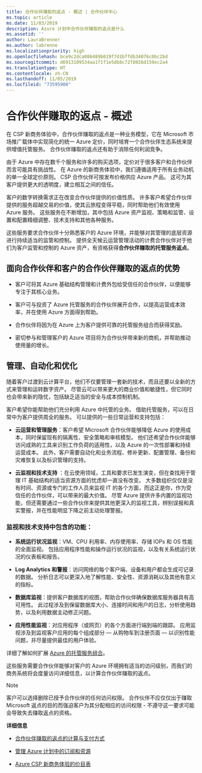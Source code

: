 ```yaml
---
title: 合作伙伴赚取的返点 - 概述 | 合作伙伴中心
ms.topic: article
ms.date: 11/03/2019
description: Azure 计划中合作伙伴赚取的返点是什么
ms.assetid: ''
author: LauraBrenner
ms.author: labrenne
ms.localizationpriority: high
ms.openlocfilehash: bce9c2dca086489b019f7d1bffdb34076c0bc2bd
ms.sourcegitcommit: d6913109534aa1f1f1e5db8c72f8026d159ec2a4
ms.translationtype: HT
ms.contentlocale: zh-CN
ms.lasthandoff: 11/05/2019
ms.locfileid: "73595908"
---
```

# <a name="partner-earned-credit---overview"></a>合作伙伴赚取的返点 - 概述

在 CSP 新商务体验中，合作伙伴赚取的返点是一种业务模型，它在 Microsoft 市场推广载体中实现简化的统一 Azure 定价，同时培育一个合作伙伴生态系统来提供增值托管服务。 合作伙伴赚取的返点还有助于消除任何利润竞争。 

由于 Azure 中存在数千个服务和许多的购买选项，定价对于很多客户和合作伙伴而言可能具有挑战性。 在 Azure 的新商务体验中，我们遵循适用于所有业务动机的单一全球定价原则。 CSP 合作伙伴可按发布价格供应 Azure 产品。 这可为其客户提供更大的透明度，建立相互之间的信任。 

客户的数字转换需求正在改变合作伙伴提供的价值性质。 许多客户希望合作伙伴提供的服务超越交易的价值，使其云旅程变得平稳，同时帮助他们有效使用 Azure 服务。 这些服务在不断增加，其中包括 Azure 资产监视、策略和监管、设置和配置精细调整、技术支持和其他各种服务。 

这些服务要求合作伙伴十分熟悉客户的 Azure 环境，并能够对其管理的底层资源进行持续适当的监管和控制。 提供全天候云运营管理活动的计费合作伙伴对于他们为客户监管和控制的 Azure 资产，有资格获得**合作伙伴赚取的托管服务返点**。 


## <a name="benefits-of-the-partner-earned-credit-for-partners-and-customers"></a>面向合作伙伴和客户的合作伙伴赚取的返点的优势

- 客户可将其 Azure 基础结构管理和计费外包给受信任的合作伙伴，以便能够专注于其核心业务。

- 客户可与投资了 Azure 托管服务的合作伙伴展开合作，以提高运营成本效率，并在使用 Azure 方面得到帮助。

- 合作伙伴将因为在 Azure 上为客户提供可靠的托管服务组合而获得奖励。  

- 密切参与和管理客户的 Azure 项目将为合作伙伴带来新的商机，并帮助推动使用量的增长。 

## <a name="manage-automate-and-optimize"></a>管理、自动化和优化

随着客户过渡到云计算平台，他们不仅要管理一套新的技术，而且还要以全新的方式来管理和运转数字资产。 尽管云可以带来更大的商业价值和敏捷性，但它同时也会带来新的隐忧，包括缺乏适当的安全与成本控制机制。 

客户希望你能帮助他们充分利用 Azure 中托管的业务。 借助托管服务，可以在日常中为客户提供周全的服务。 可以提供的一些日常运营和支持包括：

- **云运营和管理服务**：客户希望 Microsoft 合作伙伴能够降低 Azure 的使用成本，同时保留现有的隔离性、安全策略和审核模型。 他们还希望合作伙伴能够访问成熟的工具来识别工作负荷的适用性，以及 Azure 的一次性部署和持续运营成本。 此外，客户需要自动化和业务流程、修补更新、配置管理、备份和灾难恢复以及标识管理的支持。 

- **云监视和技术支持** ：在云使用领域，工具和要求已发生演变，但在查找用于管理 IT 基础结构的适当资源方面的忧虑却一直没有改变。 大多数组织仅仅是没有时间、资源或专门的工作人员来监视 IT 的各个方面，而这正是你，作为受信任的合作伙伴，可以带来的最大价值。 尽管 Azure 提供许多内置的监视功能，但还需要通过一些合作伙伴来提供其他更深入的监视工具，辨别误报和真实警报，并在性能明显下降之前主动处理警报。 


### <a name="included-in-monitoring-and-technical-support"></a>监视和技术支持中包含的功能：

- **系统运行状况监视**：VM、CPU 利用率、内存使用率、存储 IOPs 和 OS 性能的全面监视。 包括应用程序性能和操作运行状况的监视，以及有关系统运行状况的仪表板和报告。

- **Log Analytics 和警报**：访问网络的每个客户端、设备和用户都会生成可记录的数据。 分析日志可以更深入地了解性能、安全性、资源消耗以及其他有意义的指标。

- **数据库监视**：提供客户数据库的视图，帮助合作伙伴确保数据库服务器具有高可用性。 此过程涉及到保留数据库大小、连接时间和用户的日志，分析使用趋势，以及利用数据主动修正问题。

- **应用性能监视**：对应用程序（或网页）的各个方面进行端到端的跟踪。 应用监视涉及到监视客户应用的每个组成部分 — 从购物车到注册页面 — 以识别性能问题，并尽量提供最佳的用户体验。

详细了解如何扩展 [Azure 的托管服务组合](https://partner.microsoft.com/campaigns/cloud-playbooks-thank-you)。

这些服务需要合作伙伴能够对客户的 Azure 环境拥有适当的访问级别，而我们的商务系统将会度量访问详细信息，以计算合作伙伴赚取的返点。  

>[!Note]
>客户可以选择删除已授予合作伙伴的任何访问权限。 合作伙伴不应仅仅出于赚取 Microsoft 返点的目的而强迫客户为其分配相应的访问权限 - 不遵守这一要求可能会导致失去赚取返点的资格。

**详细信息**

- [合作伙伴赚取的返点的计算与支付方式](partner-earned-credit-explanation.md)

- [管理 Azure 计划中的订阅和资源](azure-plan-manage.md)

- [Azure CSP 新商务体验的价目表](azure-plan-price-list.md)

